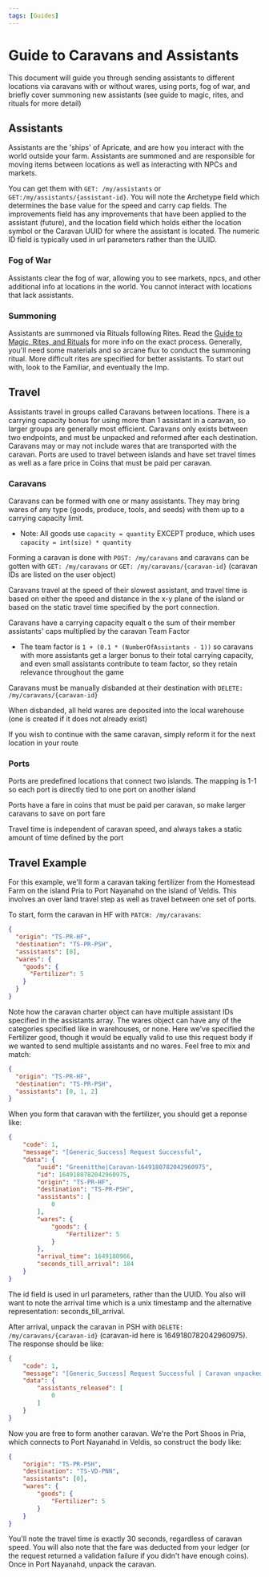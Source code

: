 ```yaml
---
tags: [Guides]
---
```


# Guide to Caravans and Assistants

This document will guide you through sending assistants to different locations via caravans with or without wares, using ports, fog of war, and briefly cover summoning new assistants (see guide to magic, rites, and rituals for more detail)

## Assistants

Assistants are the 'ships' of Apricate, and are how you interact with the world outside your farm. Assistants are summoned and are responsible for moving items between locations as well as interacting with NPCs and markets.

You can get them with `GET: /my/assistants` or `GET:/my/assistants/{assistant-id}`. You will note the Archetype field which determines the base value for the speed and carry cap fields. The improvements field has any improvements that have been applied to the assistant (future), and the location field which holds either the location symbol or the Caravan UUID for where the assistant is located. The numeric ID field is typically used in url parameters rather than the UUID.

### Fog of War

Assistants clear the fog of war, allowing you to see markets, npcs, and other additional info at locations in the world. You cannot interact with locations that lack assistants.

### Summoning

Assistants are summoned via Rituals following Rites. Read the [Guide to Magic, Rites, and Rituals](https://apricate.stoplight.io/docs/apricate/ZG9jOjQ4MTg2MjQz-guide-to-magic-rites-and-rituals) for more info on the exact process. Generally, you'll need some materials and so arcane flux to conduct the summoning ritual. More difficult rites are specified for better assistants. To start out with, look to the Familiar, and eventually the Imp.

## Travel

Assistants travel in groups called Caravans between locations. There is a carrying capacity bonus for using more than 1 assistant in a caravan, so larger groups are generally most efficient. Caravans only exists between two endpoints, and must be unpacked and reformed after each destination. Caravans may or may not include wares that are transported with the caravan. Ports are used to travel between islands and have set travel times as well as a fare price in Coins that must be paid per caravan.

### Caravans

Caravans can be formed with one or many assistants. They may bring wares of any type (goods, produce, tools, and seeds) with them up to a carrying capacity limit.

- Note: All goods use `capacity = quantity` EXCEPT produce, which uses `capacity = int(size) * quantity`

Forming a caravan is done with `POST: /my/caravans` and caravans can be gotten with `GET: /my/caravans` or `GET: /my/caravans/{caravan-id}` (caravan IDs are listed on the user object)

Caravans travel at the speed of their slowest assistant, and travel time is based on either the speed and distance in the x-y plane of the island or based on the static travel time specified by the port connection.

Caravans have a carrying capacity equalt o the sum of their member assistants' caps multiplied by the caravan Team Factor

- The team factor is `1 + (0.1 * (NumberOfAssistants - 1))` so caravans with more assistants get a larger bonus to their total carrying capacity, and even small assistants contribute to team factor, so they retain relevance throughout the game

Caravans must be manually disbanded at their destination with `DELETE: /my/caravans/{caravan-id}`

When disbanded, all held wares are deposited into the local warehouse (one is created if it does not already exist)

If you wish to continue with the same caravan, simply reform it for the next location in your route

### Ports

Ports are predefined locations that connect two islands. The mapping is 1-1 so each port is directly tied to one port on another island

Ports have a fare in coins that must be paid per caravan, so make larger caravans to save on port fare

Travel time is independent of caravan speed, and always takes a static amount of time defined by the port

## Travel Example

For this example, we'll form a caravan taking fertilizer from the Homestead Farm on the island Pria to Port Nayanahd on the island of Veldis. This involves an over land travel step as well as travel between one set of ports.

To start, form the caravan in HF with `PATCH: /my/caravans`:

```json
{
  "origin": "TS-PR-HF",
  "destination": "TS-PR-PSH",
  "assistants": [0],
  "wares": {
    "goods": {
      "Fertilizer": 5
    }
  }
}
```

Note how the caravan charter object can have multiple assistant IDs specified in the assistants array. The wares object can have any of the categories specified like in warehouses, or none. Here we've specified the Fertilizer good, though it would be equally valid to use this request body if we wanted to send multiple assistants and no wares. Feel free to mix and match:

```json
{
  "origin": "TS-PR-HF",
  "destination": "TS-PR-PSH",
  "assistants": [0, 1, 2]
}
```

When you form that caravan with the fertilizer, you should get a reponse like:

```json
{
    "code": 1,
    "message": "[Generic_Success] Request Successful",
    "data": {
        "uuid": "Greenitthe|Caravan-1649180782042960975",
        "id": 1649180782042960975,
        "origin": "TS-PR-HF",
        "destination": "TS-PR-PSH",
        "assistants": [
            0
        ],
        "wares": {
            "goods": {
                "Fertilizer": 5
            }
        },
        "arrival_time": 1649180966,
        "seconds_till_arrival": 184
    }
}
```

The id field is used in url parameters, rather than the UUID. You also will want to note the arrival time which is a unix timestamp and the alternative representation: seconds_till_arrival.

After arrival, unpack the caravan in PSH with `DELETE: /my/caravans/{caravan-id}` (caravan-id here is 1649180782042960975). The response should be like:

```json
{
    "code": 1,
    "message": "[Generic_Success] Request Successful | Caravan unpacked at TS-PR-PSH",
    "data": {
        "assistants_released": [
            0
        ]
    }
}
```

Now you are free to form another caravan. We're the Port Shoos in Pria, which connects to Port Nayanahd in Veldis, so construct the body like:

```json
{
	"origin": "TS-PR-PSH",
    "destination": "TS-VD-PNN",
    "assistants": [0],
    "wares": {
        "goods": {
            "Fertilizer": 5
        }
    }
}
```

You'll note the travel time is exactly 30 seconds, regardless of caravan speed. You will also note that the fare was deducted from your ledger (or the request returned a validation failure if you didn't have enough coins). Once in Port Nayanahd, unpack the caravan.